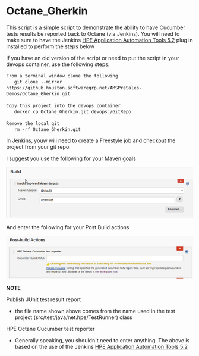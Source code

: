 # Octane_Gherkin
This script is a simple script to demonstrate the ability to have Cucumber tests results be reported back to Octane (via Jenkins).  You will need to make sure to have the Jenkins [HPE Application Automation Tools 5.2](https://wiki.jenkins.io/display/JENKINS/HPE+Application+Automation+Tools) plug in installed to perform the steps below

If you have an old version of the script or need to put the script in your devops container, use the following steps.
```
From a terminal window clone the following 
   git clone --mirror https://github.houston.softwaregrp.net/AMSPreSales-Demos/Octane_Gherkin.git

Copy this project into the devops container 
   docker cp Octane_Gherkin.git devops:/GitRepo

Remove the local git
   rm -rf Octane_Gherkin.git

```


In Jenkins, youw will need to create a Freestyle job and checkout the project from your git repo.

I suggest you use the following for your Maven goals

![Jenkins Build Section](docImg/jenkinsBuild.png?raw=true)

And enter the following for your Post Build actions 

![Jenkins Post Build Section](docImg/jenkinsPostBuild2.png?raw=true)

**NOTE**

Publish JUnit test result report
* the file name shown above comes from the name used in the test project (src/test/java/net.hpe/TestRunner) class

HPE Octane Cucumber test reporter
* Generally speaking, you shouldn't need to enter anything.  The above is based on the use of the Jenkins [HPE Application Automation Tools 5.2](https://wiki.jenkins.io/display/JENKINS/HPE+Application+Automation+Tools)

